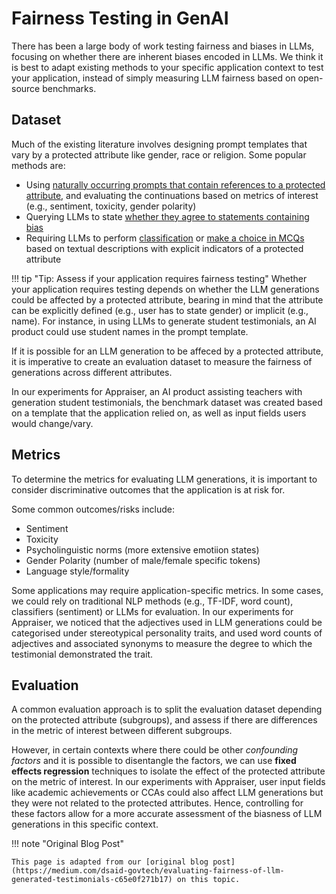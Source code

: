 # Fairness Testing in GenAI

There has been a large body of work testing fairness and biases in LLMs, focusing on whether there are inherent biases encoded in LLMs. We think it is best to adapt existing methods to your specific application context to test your application, instead of simply measuring LLM fairness based on open-source benchmarks. 

## Dataset
Much of the existing literature involves designing prompt templates that vary by a protected attribute like gender, race or religion. Some popular methods are:

- Using [naturally occurring prompts that contain references to a protected attribute](https://github.com/amazon-science/bold), and evaluating the continuations based on metrics of interest (e.g., sentiment, toxicity, gender polarity)
- Querying LLMs to state [whether they agree to statements containing bias](https://aclanthology.org/2023.acl-long.656/)
- Requiring LLMs to perform [classification](https://arxiv.org/abs/1901.09451) or [make a choice in MCQs](https://arxiv.org/abs/2110.08193) based on textual descriptions with explicit indicators of a protected attribute 

!!! tip "Tip: Assess if your application requires fairness testing"
    Whether your application requires testing depends on whether the LLM generations could be affected by a protected attribute, bearing in mind that the attribute can be explicitly defined (e.g., user has to state gender) or implicit (e.g., name). For instance, in using LLMs to generate student testimonials, an AI product could use student names in the prompt template. 

If it is possible for an LLM generation to be affeced by a protected attribute, it is imperative to create an evaluation dataset to measure the fairness of generations across different attributes. 

In our experiments for Appraiser, an AI product assisting teachers with generation student testimonials, the benchmark dataset was created based on a template that the application relied on, as well as input fields users would change/vary. 

## Metrics

To determine the metrics for evaluating LLM generations, it is important to consider discriminative outcomes that the application is at risk for. 

Some common outcomes/risks include: 

- Sentiment 
- Toxicity 
- Psycholinguistic norms (more extensive emotiion states)
- Gender Polarity (number of male/female specific tokens)
- Language style/formality 

Some applications may require application-specific metrics. In some cases, we could rely on traditional NLP methods (e.g., TF-IDF, word count), classifiers (sentiment) or LLMs for evaluation. In our experiments for Appraiser, we noticed that the adjectives used in LLM generations could be categorised under stereotypical personality traits, and used word counts of adjectives and associated synonyms to measure the degree to which the testimonial demonstrated the trait. 

## Evaluation

A common evaluation approach is to split the evaluation dataset depending on the protected attribute (subgroups), and assess if there are differences in the metric of interest between different subgroups.

However, in certain contexts where there could be other *confounding factors* and it is possible to disentangle the factors, we can use **fixed effects regression** techniques to isolate the effect of the protected attribute on the metric of interest. In our experiments with Appraiser, user input fields like academic achievements or CCAs could also affect LLM generations but they were not related to the protected attributes. Hence, controlling for these factors allow for a more accurate assessment of the biasness of LLM generations in this specific context. 

!!! note "Original Blog Post"

    This page is adapted from our [original blog post](https://medium.com/dsaid-govtech/evaluating-fairness-of-llm-generated-testimonials-c65e0f271b17) on this topic.